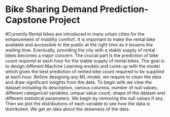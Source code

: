 # Bike Sharing Demand Prediction-Capstone Project
#Currently Rental bikes are introduced in many urban cities for the enhancement of mobility comfort. It is important to make the rental bike available and accessible to the public at the right time as it lessens the waiting time. Eventually, providing the city with a stable supply of rental bikes becomes a major concern. The crucial part is the prediction of bike count required at each hour for the stable supply of rental bikes. The goal is to design different Machine Learning models and come up with the model which gives the best prediction of rented bike count required to be supplied at each hour. Before designing any ML model, we require to clean the data and draw significant insights from the data. To begin with we view the dataset including its description, various columns, number of null values, different categorical variables, unique value count, shape of the dataset and different statistical parameters. We begin by removing the null values if any. Then we plot the distributions of each variable to see how the data is distributed. We get an idea about the skewness of the data.
